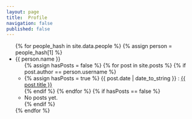```yaml
---
layout: page
title:  Profile
navigation: false
published: false
---
```


<!-- <img class="img-circle" src="http://www.gravatar.com/avatar/{{ author.gravatar }}?s=30&d=identicon"/> -->

<ul>
{% for people_hash in site.data.people %}
{% assign person = people_hash[1] %}
  <li>
    {{ person.name }}
    <ul>
    {% assign hasPosts = false %}
    {% for post in site.posts %}
        {% if post.author == person.username %}
       	<li>
            {% assign hasPosts = true %}
        	{{ post.date | date_to_string }} : <a href="{{ site.baseurl }}{{ post.url }}">{{ post.title }}</a>
    	</li>
		{% endif %}
    {% endfor %}
    {% if hasPosts == false %}
        <li>No posts yet.</li>
    {% endif %}
	</ul>
  </li>
{% endfor %}
</ul>
